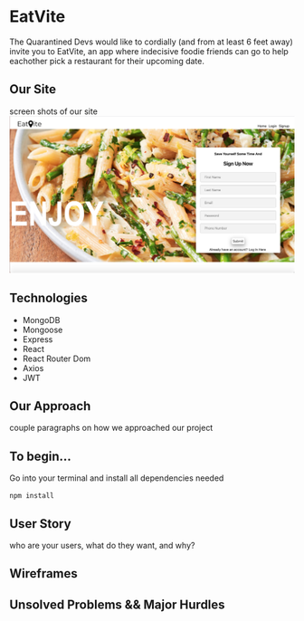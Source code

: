 # EatVite
The Quarantined Devs
would like to cordially (and from at least 6 feet away) invite you to EatVite, an app where indecisive foodie friends can go to help eachother pick a restaurant for their upcoming date.

## Our Site
screen shots of our site
<img src='client/public/homepage.png'>

## Technologies
- MongoDB 
- Mongoose
- Express
- React
- React Router Dom
- Axios
- JWT

## Our Approach
couple paragraphs on how we approached our project

## To begin...
Go into your terminal and install all dependencies needed 
```
npm install
```

## User Story 
who are your users, what do they want, and why?


## Wireframes

## Unsolved Problems && Major Hurdles
